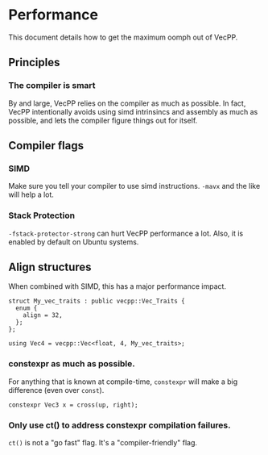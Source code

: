 # Performance

This document details how to get the maximum oomph out of VecPP.

## Principles

### The compiler is smart

By and large, VecPP relies on the compiler as much as possible. In fact, VecPP
intentionally avoids using simd intrinsincs and assembly as much as possible, and
lets the compiler figure things out for itself.

## Compiler flags

### SIMD

Make sure you tell your compiler to use simd instructions. `-mavx` and the like 
will help a lot.

### Stack Protection

`-fstack-protector-strong` can hurt VecPP performance a lot. Also, it is enabled 
by default on Ubuntu systems.

## Align structures

When combined with SIMD, this has a major performance impact.

```
struct My_vec_traits : public vecpp::Vec_Traits {
  enum {
    align = 32,
  };
};

using Vec4 = vecpp::Vec<float, 4, My_vec_traits>;
```

### constexpr as much as possible.

For anything that is known at compile-time, `constexpr` will make a big 
difference (even over `const`).

```
constexpr Vec3 x = cross(up, right);
```

### Only use ct() to address constexpr compilation failures. 

`ct()` is not a "go fast" flag. It's a "compiler-friendly" flag.